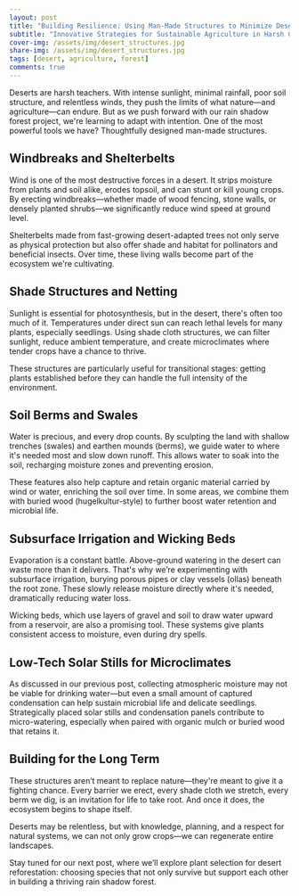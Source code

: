 ```yaml
---
layout: post
title: "Building Resilience: Using Man-Made Structures to Minimize Desert Impact on Crops"
subtitle: "Innovative Strategies for Sustainable Agriculture in Harsh Climates"
cover-img: /assets/img/desert_structures.jpg
share-img: /assets/img/desert_structures.jpg
tags: [desert, agriculture, forest]
comments: true
---
```


Deserts are harsh teachers. With intense sunlight, minimal rainfall, poor soil structure, and relentless winds, they push the limits of what nature—and agriculture—can endure. But as we push forward with our rain shadow forest project, we're learning to adapt with intention. One of the most powerful tools we have? Thoughtfully designed man-made structures.

## Windbreaks and Shelterbelts

Wind is one of the most destructive forces in a desert. It strips moisture from plants and soil alike, erodes topsoil, and can stunt or kill young crops. By erecting windbreaks—whether made of wood fencing, stone walls, or densely planted shrubs—we significantly reduce wind speed at ground level.

Shelterbelts made from fast-growing desert-adapted trees not only serve as physical protection but also offer shade and habitat for pollinators and beneficial insects. Over time, these living walls become part of the ecosystem we're cultivating.

## Shade Structures and Netting

Sunlight is essential for photosynthesis, but in the desert, there's often too much of it. Temperatures under direct sun can reach lethal levels for many plants, especially seedlings. Using shade cloth structures, we can filter sunlight, reduce ambient temperature, and create microclimates where tender crops have a chance to thrive.

These structures are particularly useful for transitional stages: getting plants established before they can handle the full intensity of the environment.

## Soil Berms and Swales

Water is precious, and every drop counts. By sculpting the land with shallow trenches (swales) and earthen mounds (berms), we guide water to where it's needed most and slow down runoff. This allows water to soak into the soil, recharging moisture zones and preventing erosion.

These features also help capture and retain organic material carried by wind or water, enriching the soil over time. In some areas, we combine them with buried wood (hugelkultur-style) to further boost water retention and microbial life.

## Subsurface Irrigation and Wicking Beds

Evaporation is a constant battle. Above-ground watering in the desert can waste more than it delivers. That's why we’re experimenting with subsurface irrigation, burying porous pipes or clay vessels (ollas) beneath the root zone. These slowly release moisture directly where it's needed, dramatically reducing water loss.

Wicking beds, which use layers of gravel and soil to draw water upward from a reservoir, are also a promising tool. These systems give plants consistent access to moisture, even during dry spells.

## Low-Tech Solar Stills for Microclimates

As discussed in our previous post, collecting atmospheric moisture may not be viable for drinking water—but even a small amount of captured condensation can help sustain microbial life and delicate seedlings. Strategically placed solar stills and condensation panels contribute to micro-watering, especially when paired with organic mulch or buried wood that retains it.

## Building for the Long Term

These structures aren’t meant to replace nature—they're meant to give it a fighting chance. Every barrier we erect, every shade cloth we stretch, every berm we dig, is an invitation for life to take root. And once it does, the ecosystem begins to shape itself.

Deserts may be relentless, but with knowledge, planning, and a respect for natural systems, we can not only grow crops—we can regenerate entire landscapes.

Stay tuned for our next post, where we’ll explore plant selection for desert reforestation: choosing species that not only survive but support each other in building a thriving rain shadow forest.
